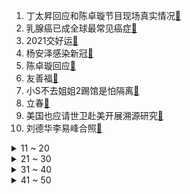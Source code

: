 1. 丁太昇回应和陈卓璇节目现场真实情况[:link:](https://s.weibo.com/weibo?q=%23丁太昇回应和陈卓璇节目现场真实情况%23&Refer=top)
2. 乳腺癌已成全球最常见癌症[:link:](https://s.weibo.com/weibo?q=%23乳腺癌已成全球最常见癌症%23&Refer=top)
3. 2021交好运[:link:](https://s.weibo.com/weibo?q=%232021交好运%23&Refer=top)
4. 杨安泽感染新冠[:link:](https://s.weibo.com/weibo?q=%23杨安泽感染新冠%23&Refer=top)
5. 陈卓璇回应[:link:](https://s.weibo.com/weibo?q=%23陈卓璇回应%23&Refer=top)
6. 友善福[:link:](https://s.weibo.com/weibo?q=%23友善福%23&Refer=top)
7. 小S不去姐姐2踢馆是怕隔离[:link:](https://s.weibo.com/weibo?q=%23小S不去姐姐2踢馆是怕隔离%23&Refer=top)
8. 立春[:link:](https://s.weibo.com/weibo?q=%23立春%23&Refer=top)
9. 美国也应请世卫赴美开展溯源研究[:link:](https://s.weibo.com/weibo?q=%23美国也应请世卫赴美开展溯源研究%23&Refer=top)
10. 刘德华李易峰合照[:link:](https://s.weibo.com/weibo?q=%23刘德华李易峰合照%23&Refer=top)
<details>
<summary>11 ~ 20</summary>

11. 歌手高娅媛醉驾被查[:link:](https://s.weibo.com/weibo?q=%23歌手高娅媛醉驾被查%23&Refer=top)
12. 五福[:link:](https://s.weibo.com/weibo?q=%23五福%23&Refer=top)
13. 在家吃草莓的正确方式[:link:](https://s.weibo.com/weibo?q=%23在家吃草莓的正确方式%23&Refer=top)
14. 心脏支架降价后使用情况如何[:link:](https://s.weibo.com/weibo?q=%23心脏支架降价后使用情况如何%23&Refer=top)
15. 印度疫苗接种现重大失误[:link:](https://s.weibo.com/weibo?q=%23印度疫苗接种现重大失误%23&Refer=top)
16. 印度设置多重路障阻止农民进城[:link:](https://s.weibo.com/weibo?q=%23印度设置多重路障阻止农民进城%23&Refer=top)
17. 警方通报女子宾馆隔离时遭性侵[:link:](https://s.weibo.com/weibo?q=%23警方通报女子宾馆隔离时遭性侵%23&Refer=top)
18. 男子拒扫绿码殴打门卫父子致骨折[:link:](https://s.weibo.com/weibo?q=%23男子拒扫绿码殴打门卫父子致骨折%23&Refer=top)
19. 超市20元一只的烤鸡能吃吗[:link:](https://s.weibo.com/weibo?q=%23超市20元一只的烤鸡能吃吗%23&Refer=top)
20. 白银[:link:](https://s.weibo.com/weibo?q=%23白银%23&Refer=top)
</details>
<details>
<summary>21 ~ 30</summary>

21. SpaceX星际飞船原型机试验时爆炸[:link:](https://s.weibo.com/weibo?q=%23SpaceX星际飞船原型机试验时爆炸%23&Refer=top)
22. 躲春[:link:](https://s.weibo.com/weibo?q=%23躲春%23&Refer=top)
23. 暗恋橘生淮南[:link:](https://s.weibo.com/weibo?q=%23暗恋橘生淮南%23&Refer=top)
24. 山东一食品阳性公司产品再检全部阴性[:link:](https://s.weibo.com/weibo?q=%23山东一食品阳性公司产品再检全部阴性%23&Refer=top)
25. 韩剧人的条件反射[:link:](https://s.weibo.com/weibo?q=%23韩剧人的条件反射%23&Refer=top)
26. 辣目洋子的脸被粉丝拿来扫福[:link:](https://s.weibo.com/weibo?q=%23辣目洋子的脸被粉丝拿来扫福%23&Refer=top)
27. 朱正廷微信状态是容嬷嬷[:link:](https://s.weibo.com/weibo?q=%23朱正廷微信状态是容嬷嬷%23&Refer=top)
28. 宋怀恩被萧綦怀疑[:link:](https://s.weibo.com/weibo?q=%23宋怀恩被萧綦怀疑%23&Refer=top)
29. 黄强当选四川省省长[:link:](https://s.weibo.com/weibo?q=%23黄强当选四川省省长%23&Refer=top)
30. 为什么追到了就不喜欢了[:link:](https://s.weibo.com/weibo?q=%23为什么追到了就不喜欢了%23&Refer=top)
</details>
<details>
<summary>31 ~ 40</summary>

31. 洛枳送粥摔倒[:link:](https://s.weibo.com/weibo?q=%23洛枳送粥摔倒%23&Refer=top)
32. 政法委副书记酒驾致4死获刑7年[:link:](https://s.weibo.com/weibo?q=%23政法委副书记酒驾致4死获刑7年%23&Refer=top)
33. 李子柒刷新吉尼斯世界纪录[:link:](https://s.weibo.com/weibo?q=%23李子柒刷新吉尼斯世界纪录%23&Refer=top)
34. 缅甸军方宣布对政府进行大规模改组[:link:](https://s.weibo.com/weibo?q=%23缅甸军方宣布对政府进行大规模改组%23&Refer=top)
35. 贝佐斯将卸任亚马逊CEO[:link:](https://s.weibo.com/weibo?q=%23贝佐斯将卸任亚马逊CEO%23&Refer=top)
36. 谢宛如苏锦儿联手[:link:](https://s.weibo.com/weibo?q=%23谢宛如苏锦儿联手%23&Refer=top)
37. 立春文案[:link:](https://s.weibo.com/weibo?q=%23立春文案%23&Refer=top)
38. 初中生120分钟连续颠球1.1万次[:link:](https://s.weibo.com/weibo?q=%23初中生120分钟连续颠球1.1万次%23&Refer=top)
39. 腾讯回应抖音起诉垄断[:link:](https://s.weibo.com/weibo?q=%23腾讯回应抖音起诉垄断%23&Refer=top)
40. Clubhouse邀请码[:link:](https://s.weibo.com/weibo?q=%23Clubhouse邀请码%23&Refer=top)
</details>
<details>
<summary>41 ~ 50</summary>

41. 凡尔赛式包过年饺子[:link:](https://s.weibo.com/weibo?q=%23凡尔赛式包过年饺子%23&Refer=top)
42. 19岁失联女孩被害案嫌犯被刑拘[:link:](https://s.weibo.com/weibo?q=%2319岁失联女孩被害案嫌犯被刑拘%23&Refer=top)
43. 曼联9球大胜[:link:](https://s.weibo.com/weibo?q=%23曼联9球大胜%23&Refer=top)
44. 裴行俭终于开窍了[:link:](https://s.weibo.com/weibo?q=%23裴行俭终于开窍了%23&Refer=top)
45. C罗梅开二度[:link:](https://s.weibo.com/weibo?q=%23C罗梅开二度%23&Refer=top)
46. 猫和老鼠电影定档[:link:](https://s.weibo.com/weibo?q=%23猫和老鼠电影定档%23&Refer=top)
47. 上海婚姻管理师年薪百万[:link:](https://s.weibo.com/weibo?q=%23上海婚姻管理师年薪百万%23&Refer=top)
48. 价值700万钻石被销售员调包[:link:](https://s.weibo.com/weibo?q=%23价值700万钻石被销售员调包%23&Refer=top)
49. 抖音起诉腾讯涉嫌垄断[:link:](https://s.weibo.com/weibo?q=%23抖音起诉腾讯涉嫌垄断%23&Refer=top)
50. 山海情[:link:](https://s.weibo.com/weibo?q=%23山海情%23&Refer=top)
</details>